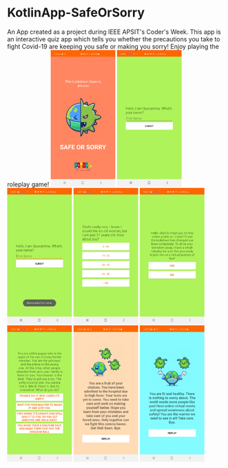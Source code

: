 # KotlinApp-SafeOrSorry
An App created as a project during IEEE APSIT's Coder's Week. This app is an interactive quiz app which tells you whether the precautions you take to fight Covid-19 are keeping you safe or making you sorry! Enjoy playing the roleplay game!
<img src="/images/sos1.jpg" width="150"> <img src="/images/sos2.jpg" width="150">  <img src="/images/sos3.jpg" width="150"> <img src="/images/sos4.jpg" width="150"> 
<img src="/images/sos5.jpg" width="150"> <img src="/images/sos6.jpg" width="150"> <img src="/images/sos7.jpg" width="150"> <img src="/images/sos8.jpg" width="150"> 
